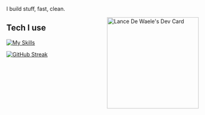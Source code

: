 
I build stuff, fast, clean.

<div align="left">
  <a href="https://app.daily.dev/lancedewaele"><img src="https://api.daily.dev/devcards/v2/Naod7pCiy52k9CtiINf9y.png?r=s6b" width="240" align="right" alt="Lance De Waele's Dev Card"/></a>
</div>


## Tech I use
[![My Skills](https://skillicons.dev/icons?i=aws,docker,ts,nextjs,nodejs,postgres,prisma,py,redis,flutter)](https://skillicons.dev)


[![GitHub Streak](https://github-readme-streak-stats.herokuapp.com?user=lancedw&theme=transparent&hide_border=true&card_width=100&hide_total_contributions=true&hide_longest_streak=true)](https://git.io/streak-stats)
